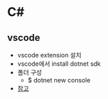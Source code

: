 # C#

## vscode
- vscode extension 설치
- vscode에서 install dotnet sdk 
- 폴더 구성
    - $ dotnet new console
- [참고](https://hye3193.tistory.com/150)